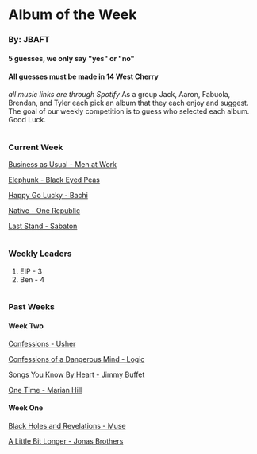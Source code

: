 # Album of the Week
### By: JBAFT

#### 5 guesses, we only say "yes" or "no"
#### All guesses must be made in 14 West Cherry
*all music links are through Spotify*
As a group Jack, Aaron, Fabuola, Brendan, and Tyler each pick an album that they each enjoy and suggest. The goal of our weekly competition is to guess who selected each album. Good Luck.


<div class="row"><div class="column">

### Current Week
[Business as Usual - Men at Work](https://open.spotify.com/album/4HDJMKkwAMVFewqfZcmf84)

[Elephunk - Black Eyed Peas](https://open.spotify.com/album/4wBDclsxFzGnR4kVAAMI7K)

[Happy Go Lucky - Bachi](https://open.spotify.com/album/7a1lJcddKEyLNPHLkjA9vX)

[Native - One Republic](https://open.spotify.com/album/2bbhW5ifCwOYM8DMkqoYBF)

[Last Stand - Sabaton](https://open.spotify.com/album/3KePhGKcmAXACdYBFtILDX)
</div><div class="column">

### Weekly Leaders
1. EIP - 3
2. Ben - 4

</div></div>

### Past Weeks
#### Week Two
[Confessions - Usher](https://open.spotify.com/album/1RM6MGv6bcl6NrAG8PGoZk)

[Confessions of a Dangerous Mind - Logic](https://open.spotify.com/album/6GeHCNwwqMMUrpxuGTRYcf)

[Songs You Know By Heart - Jimmy Buffet](https://open.spotify.com/album/6MlglzxBetAjx7yZNAQt3D)

[One Time - Marian Hill](https://open.spotify.com/album/4GgwHp794AzZkv2hh8geZu)

#### Week One
[Black Holes and Revelations - Muse](https://open.spotify.com/album/0lw68yx3MhKflWFqCsGkIs)

[A Little Bit Longer - Jonas Brothers](https://open.spotify.com/album/4jcRw4qVurxoZcfIYPKDpz)

